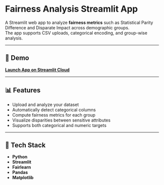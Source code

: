 # Fairness Analysis Streamlit App

A Streamlit web app to analyze **fairness metrics** such as Statistical Parity Difference and Disparate Impact across demographic groups.  
The app supports CSV uploads, categorical encoding, and group-wise analysis.

---

## 🚀 Demo
[**Launch App on Streamlit Cloud**](https://your-streamlit-app-link.streamlit.app/)

---

## 📊 Features
- Upload and analyze your dataset  
- Automatically detect categorical columns  
- Compute fairness metrics for each group  
- Visualize disparities between sensitive attributes  
- Supports both categorical and numeric targets

---

## 🧠 Tech Stack
- **Python**
- **Streamlit**
- **Fairlearn**
- **Pandas**
- **Matplotlib**
